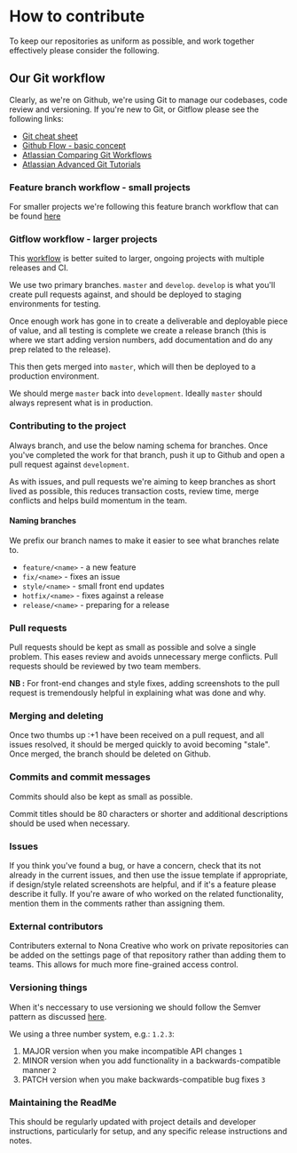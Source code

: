 # How to contribute
To keep our repositories as uniform as possible, and work together effectively please consider the following.

## Our Git workflow

Clearly, as we're on Github, we're using Git to manage our codebases, code review and versioning.  If you're new to Git, or Gitflow please see the following links:

* [Git cheat sheet](https://training.github.com/kit/downloads/github-git-cheat-sheet.pdf)
* [Github Flow - basic concept](https://guides.github.com/introduction/flow/)
* [Atlassian Comparing Git Workflows](https://www.atlassian.com/git/tutorials/comparing-workflows/)
* [Atlassian Advanced Git Tutorials](https://www.atlassian.com/git/tutorials/advanced-overview/)

### Feature branch workflow - small projects

For smaller projects we're following this feature branch workflow that can be found [here](https://www.atlassian.com/git/tutorials/comparing-workflows/feature-branch-workflow)

### Gitflow workflow - larger projects

This [workflow](https://www.atlassian.com/git/tutorials/comparing-workflows/gitflow-workflow) is better suited to larger, ongoing projects with multiple releases and CI.

We use two primary branches. `master` and `develop`. `develop` is what you'll create pull requests against, and should be deployed to staging environments for testing.

Once enough work has gone in to create a deliverable and deployable piece of value, and all testing is complete we create a release branch (this is where we start adding version numbers, add documentation and do any prep related to the release).

This then gets merged into `master`, which will then be deployed to a production environment.

We should merge `master` back into `development`.  Ideally `master` should always represent what is in production.

### Contributing to the project
Always branch, and use the below naming schema for branches. Once you've completed the work for that branch, push it up to Github and open a pull request against `development`.

As with issues, and pull requests we're aiming to keep branches as short lived as possible, this reduces transaction costs, review time, merge conflicts and helps build momentum in the team.

#### Naming branches
We prefix our branch names to make it easier to see what branches relate to.

* `feature/<name>`  - a new feature
* `fix/<name>` - fixes an issue
* `style/<name>` - small front end updates
* `hotfix/<name>` - fixes against a release
* `release/<name>` - preparing for a release

### Pull requests
Pull requests should be kept as small as possible and solve a single problem. This eases review and avoids unnecessary merge conflicts. Pull requests should be reviewed by two team members.

**NB :** For front-end changes and style fixes, adding screenshots to the pull request is tremendously helpful in explaining what was done and why.

### Merging and deleting
Once two thumbs up :+1 have been received on a pull request, and all issues resolved, it should be merged quickly to avoid becoming "stale". Once merged, the branch should be deleted on Github.

### Commits and commit messages
Commits should also be kept as small as possible.

Commit titles should be 80 characters or shorter and additional descriptions should be used when necessary.

### Issues
If you think you've found a bug, or have a concern, check that its not already in the current issues, and then use the issue template if appropriate, if design/style related screenshots are helpful, and if it's a feature please describe it fully. If you're aware of who worked on the related functionality, mention them in the comments rather than assigning them.

### External contributors
Contributers external to Nona Creative who work on private repositories can be added on the settings page of that repository rather than adding them to teams. This allows for much more fine-grained access control.

### Versioning things
When it's neccessary to use versioning we should follow the Semver pattern as discussed [here](http://semver.org/).

We using a three number system, e.g.: `1.2.3`:

1. MAJOR version when you make incompatible API changes `1`
2. MINOR version when you add functionality in a backwards-compatible manner `2`
3. PATCH version when you make backwards-compatible bug fixes `3`

### Maintaining the ReadMe
This should be regularly updated with project details and developer instructions, particularly for setup, and any specific release instructions and notes.